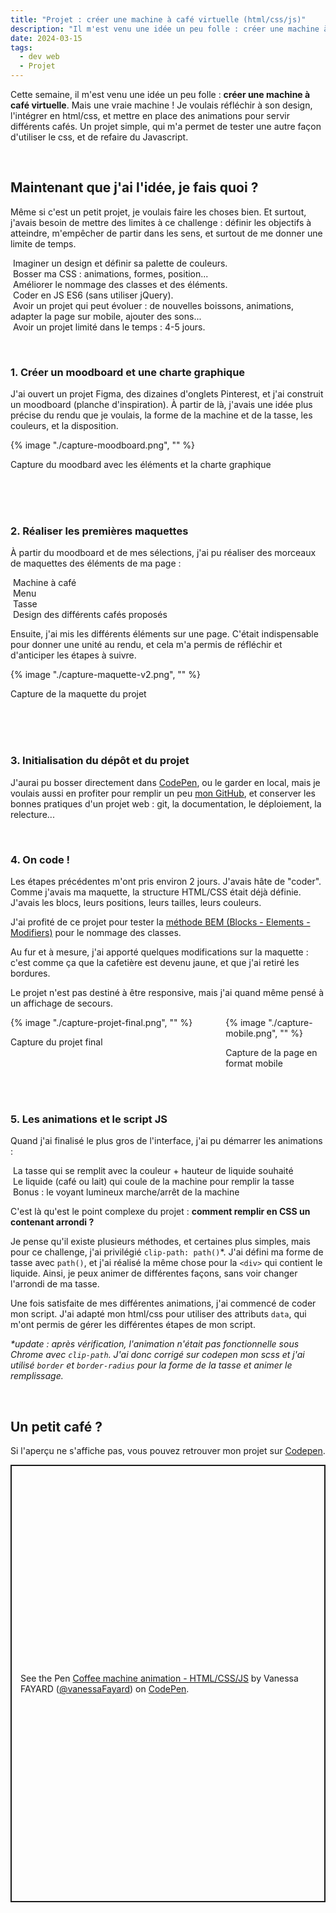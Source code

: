 ```yaml
---
title: "Projet : créer une machine à café virtuelle (html/css/js)"
description: "Il m'est venu une idée un peu folle : créer une machine à café virtuelle. Mais une vrai machine, qui sert des cafés dans ton écran"
date: 2024-03-15
tags:
  - dev web
  - Projet
---
```


Cette semaine, il m'est venu une idée un peu folle : **créer une machine à café virtuelle**. Mais une vraie machine ! Je voulais réfléchir à son design, l'intégrer en html/css, et mettre en place des animations pour servir différents cafés. Un projet simple, qui m'a permet de tester une autre façon d'utiliser le css, et de refaire du Javascript.

</br>

## Maintenant que j'ai l'idée, je fais quoi ?

Même si c'est un petit projet, je voulais faire les choses bien. Et surtout, j'avais besoin de mettre des limites à ce challenge : définir les objectifs à atteindre, m'empêcher de partir dans les sens, et surtout de me donner une limite de temps.

<img class="list-element" alt="" src="/img/form-4.png"> Imaginer un design et définir sa palette de couleurs.
</br>
<img class="list-element" alt="" src="/img/form-4.png"> Bosser ma CSS : animations, formes, position...
</br>
<img class="list-element" alt="" src="/img/form-4.png"> Améliorer le nommage des classes et des éléments.
</br>
<img class="list-element" alt="" src="/img/form-4.png"> Coder en JS ES6 (sans utiliser jQuery).
</br>
<img class="list-element" alt="" src="/img/form-4.png"> Avoir un projet qui peut évoluer : de nouvelles boissons, animations, adapter la page sur mobile, ajouter des sons...
</br>
<img class="list-element" alt="" src="/img/form-4.png"> Avoir un projet limité dans le temps : 4-5 jours.

</br>


### 1. Créer un moodboard et une charte graphique

J'ai ouvert un projet Figma, des dizaines d'onglets Pinterest, et j'ai construit un moodboard (planche d'inspiration).
À partir de là, j'avais une idée plus précise du rendu que je voulais, la forme de la machine et de la tasse, les couleurs, et la disposition.

<div class="card-article d-inline-block img-article"  tabindex="-1">
  {% image "./capture-moodboard.png", "" %}
  <p>Capture du moodbard avec les éléments et la charte graphique</p>
</div>

</br>
</br>
</br>

### 2. Réaliser les premières maquettes

À partir du moodboard et de mes sélections, j'ai pu réaliser des morceaux de maquettes des éléments de ma page : 

<img class="list-element" alt="" src="/img/form-4.png"> Machine à café
</br>
<img class="list-element" alt="" src="/img/form-4.png"> Menu
</br>
<img class="list-element" alt="" src="/img/form-4.png"> Tasse
</br>
<img class="list-element" alt="" src="/img/form-4.png"> Design des différents cafés proposés

Ensuite, j'ai mis les différents éléments sur une page. C'était indispensable pour donner une unité au rendu, et cela m'a permis de réfléchir et d'anticiper les étapes à suivre.

<div class="card-article d-inline-block img-article"  tabindex="-1">
  {% image "./capture-maquette-v2.png", "" %}
  <p>Capture de la maquette du projet</p>
</div>

</br>
</br>
</br>


### 3. Initialisation du dépôt et du projet

J'aurai pu bosser directement dans <a href="https://codepen.io/vanessaFayard/" target="_blank" rel="nofollow"> CodePen</a>, ou le garder en local, mais je voulais aussi en profiter pour remplir un peu <a href="https://github.com/vanessaFayard" target="_blank" rel="nofollow"> mon GitHub</a>, et conserver les bonnes pratiques d'un projet web : git, la documentation, le déploiement, la relecture...



</br>

### 4. On code !

Les étapes précédentes m'ont pris environ 2 jours. J'avais hâte de "coder". Comme j'avais ma maquette, la structure HTML/CSS était déjà définie. J'avais les blocs, leurs positions, leurs tailles, leurs couleurs.

J'ai profité de ce projet pour tester la <a href="https://alticreation.com/bem-pour-le-css/" target="_blank" re="nofollow">méthode BEM (Blocks - Elements - Modifiers)</a> pour le nommage des classes. 

Au fur et à mesure, j'ai apporté quelques modifications sur la maquette : c'est comme ça que la cafetière est devenu jaune, et que j'ai retiré les bordures. 


Le projet n'est pas destiné à être responsive, mais j'ai quand même pensé à un affichage de secours.

<div style="display: grid; grid-template-columns: 2fr 1fr; gap: 25px;">
<div class="card-article d-inline-block img-article"  tabindex="-1">
  {% image "./capture-projet-final.png", "" %}
  <p>Capture du projet final</p>
</div>
<div class="card-article d-inline-block img-article" tabindex="-1">
  {% image "./capture-mobile.png", "" %}
  <p>Capture de la page en format mobile</p>
</div>
</div>
</br>
</br>

### 5. Les animations et le script JS

Quand j'ai finalisé le plus gros de l'interface, j'ai pu démarrer les animations : 

<img class="list-element" alt="" src="/img/form-4.png"> La tasse qui se remplit avec la couleur + hauteur de liquide souhaité
</br>
<img class="list-element" alt="" src="/img/form-4.png"> Le liquide (café ou lait) qui coule de la machine pour remplir la tasse
</br>
<img class="list-element" alt="" src="/img/form-4.png"> Bonus : le voyant lumineux marche/arrêt de la machine


C'est là qu'est le point complexe du projet : **comment remplir en CSS un contenant arrondi ?**

Je pense qu'il existe plusieurs méthodes, et certaines plus simples, mais pour ce challenge, j'ai privilégié `clip-path: path()`*. J'ai défini ma forme de tasse avec `path()`, et j'ai réalisé la même chose pour la `<div>` qui contient le liquide.
Ainsi, je peux animer de différentes façons, sans voir changer l'arrondi de ma tasse. 

Une fois satisfaite de mes différentes animations, j'ai commencé de coder mon script. J'ai adapté mon html/css pour utiliser des attributs `data`, qui m'ont permis de gérer les différentes étapes de mon script.

_*update : après vérification, l'animation n'était pas fonctionnelle sous Chrome avec `clip-path`. J'ai donc corrigé sur codepen mon scss et j'ai utilisé `border` et `border-radius` pour la forme de la tasse et animer le remplissage._

</br>

## Un petit café ?

Si l'aperçu ne s'affiche pas, vous pouvez retrouver mon projet sur <a href="https://codepen.io/vanessaFayard/full/vYMXbJR" target="_blank" rel="nofollow">Codepen</a>.

<div class="codepen-embed">
<p class="codepen" data-height="800" data-theme-id="dark" data-slug-hash="vYMXbJR" data-user="vanessaFayard" style="height: 700px; box-sizing: border-box; display: flex; align-items: center; justify-content: center; border: 2px solid; margin: 1em 0; padding: 1em;">
  <span>See the Pen <a href="https://codepen.io/vanessaFayard/pen/vYMXbJR">
  Coffee machine animation - HTML/CSS/JS</a> by Vanessa FAYARD (<a href="https://codepen.io/vanessaFayard">@vanessaFayard</a>)
  on <a href="https://codepen.io">CodePen</a>.</span>
</p>
</div>
<script async src="https://cpwebassets.codepen.io/assets/embed/ei.js"></script>